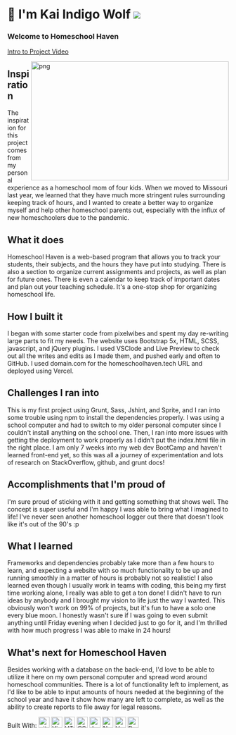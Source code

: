 # 🐺 I'm Kai Indigo Wolf  ![](https://visitor-badge.glitch.me/badge?page_id=indigow0lf.homeschoolhaven)

### Welcome to Homeschool Haven
[Intro to Project Video](https://youtu.be/aRZwH6VTDu8)


<img align="right" alt="png" src="https://i.ibb.co/KxLtyn4/Homeschool-Haven.png" width="450" height="270"/>  

## Inspiration
The inspiration for this project comes from my personal experience as a homeschool mom of four kids. When we moved to Missouri last year, we learned that they have much more stringent rules surrounding keeping track of hours, and I wanted to create a better way to organize myself and help other homeschool parents out, especially with the influx of new homeschoolers due to the pandemic.

## What it does
Homeschool Haven is a web-based program that allows you to track your students, their subjects, and the hours they have put into studying. There is also a section to organize current assignments and projects, as well as plan for future ones. There is even a calendar to keep track of important dates and plan out your teaching schedule. It's a one-stop shop for organizing homeschool life.

## How I built it
I began with some starter code from pixelwibes and spent my day re-writing large parts to fit my needs. The website uses Bootstrap 5x, HTML, SCSS, javascript, and jQuery plugins. I used VSClode and Live Preview to check out all the writes and edits as I made them, and pushed early and often to GitHub. I used domain.com for the homeschoolhaven.tech URL and deployed using Vercel.

## Challenges I ran into
This is my first project using Grunt, Sass, Jshint, and Sprite, and I ran into some trouble using npm to install the dependencies properly. I was using a school computer and had to switch to my older personal computer since I couldn't install anything on the school one. Then, I ran into more issues with getting the deployment to work properly as I didn't put the index.html file in the right place. I am only 7 weeks into my web dev BootCamp and haven't learned front-end yet, so this was all a journey of experimentation and lots of research on StackOverflow, github, and grunt docs!

## Accomplishments that I'm proud of
I'm sure proud of sticking with it and getting something that shows well. The concept is super useful and I'm happy I was able to bring what I imagined to life! I've never seen another homeschool logger out there that doesn't look like it's out of the 90's :p

## What I learned
Frameworks and dependencies probably take more than a few hours to learn, and expecting a website with so much functionality to be up and running smoothly in a matter of hours is probably not so realistic! I also learned even though I usually work in teams with coding, this being my first time working alone, I really was able to get a ton done! I didn't have to run ideas by anybody and I brought my vision to life just the way I wanted. This obviously won't work on 99% of projects, but it's fun to have a solo one every blue moon. I honestly wasn't sure if I was going to even submit anything until Friday evening when I decided just to go for it, and I'm thrilled with how much progress I was able to make in 24 hours!

## What's next for Homeschool Haven
Besides working with a database on the back-end, I'd love to be able to utilize it here on my own personal computer and spread word around homeschool communities. There is a lot of functionality left to implement, as I'd like to be able to input amounts of hours needed at the beginning of the school year and have it show how many are left to complete, as well as the ability to create reports to file away for legal reasons.

Built With: <img src="https://img.shields.io/badge/git-0b0b0a?logo=git&logoColor=b63a65" alt="git logo" title="git" height="25" />
<img src="https://img.shields.io/badge/VS%20Code-0b0b0a?logo=visual-studio-code&logoColor=b63a65" alt="Visual Studio Code logo" title="Visual Studio Code" height="25"/>
<img src="https://img.shields.io/badge/HTML5-0b0b0a?logo=html5&logoColor=b63a65" alt="HTML5 logo" title="HTML5" height="25" />
<img src="https://img.shields.io/badge/CSS3-0b0b0a?logo=css3&logoColor=b63a65" alt="CSS3 logo" title="CSS3" height="25" />
<img src="https://img.shields.io/badge/JavaScript-0b0b0a?logo=javascript&logoColor=b63a65" alt="JavaScript logo" title="JavaScript" height="25" />
<img src="https://img.shields.io/badge/Node.js-0b0b0a?logo=node.js&logoColor=b63a65" alt="Node.js logo" title="Node.js" height="25" />
<img src="https://img.shields.io/badge/Vercel-0b0b0a?logo=Vercel&logoColor=b63a65" alt="Vercel logo" title="Vercel" height="25" />
<img src="https://img.shields.io/badge/Bootstrap-0b0b0a?logo=Bootstrap&logoColor=b63a65" alt="Bootstrap" title="Bootstrap" height="25" />

